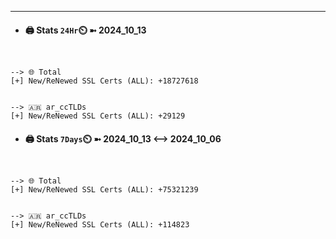 

---
- #### 🖨️ **Stats** `24Hr`⏲️ ➼ 2024_10_13
```console


--> 🌐 Total
[+] New/ReNewed SSL Certs (ALL): +18727618


--> 🇦🇷 ar_ccTLDs
[+] New/ReNewed SSL Certs (ALL): +29129

```

- #### 🖨️ **Stats** `7Days`⏲️ ➼ 2024_10_13 <--> 2024_10_06
```console


--> 🌐 Total
[+] New/ReNewed SSL Certs (ALL): +75321239


--> 🇦🇷 ar_ccTLDs
[+] New/ReNewed SSL Certs (ALL): +114823

```

